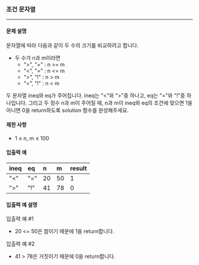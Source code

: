 ### 조건 문자열

***

#### 문제 설명

문자열에 따라 다음과 같이 두 수의 크기를 비교하려고 합니다.

- 두 수가 n과 m이라면
  - ">", "=" : n >= m
  - "<", "=" : n <= m
  - ">", "!" : n > m
  - "<", "!" : n < m

두 문자열 ineq와 eq가 주어집니다. ineq는 "<"와 ">"중 하나고, eq는 "="와 "!"중 하나입니다. 그리고 두 정수 n과 m이 주어질 때, n과 m이 ineq와 eq의 조건에 맞으면 1을 아니면 0을 return하도록 solution 함수를 완성해주세요.

#### 제한 사항

- 1 ≤ n, m ≤ 100

#### 입출력 예

| ineq    | eq    | n | m | result |
| :--- | :--- | :----- |  :----- | :----- |
| "<"    | "="    | 20     | 50 | 1 |
| ">"    | "!"    | 41      | 78 | 0 |

#### 입출력 예 설명

입출력 예 #1
  - 20 <= 50은 참이기 때문에 1을 return합니다.

입출력 예 #2
  - 41 > 78은 거짓이기 때문에 0을 return합니다.
